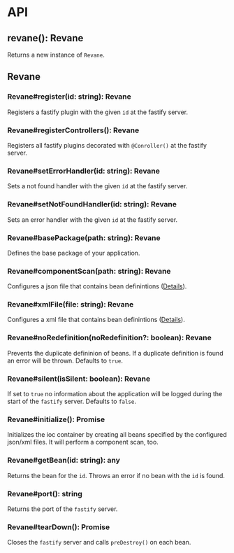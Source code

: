 # API

## revane(): Revane

Returns a new instance of `Revane`.

## Revane

### Revane#register(id: string): Revane

Registers a fastify plugin with the given `id` at the fastify server.

### Revane#registerControllers(): Revane

Registers all fastify plugins decorated with `@Conroller()` at the fastify server.

### Revane#setErrorHandler(id: string): Revane

Sets a not found handler with the given `id` at the fastify server.

### Revane#setNotFoundHandler(id: string): Revane

Sets an error handler with the given `id` at the fastify server.

### Revane#basePackage(path: string): Revane

Defines the base package of your application.

### Revane#componentScan(path: string): Revane

Configures a json file that contains bean definintions ([Details](https://github.com/SerayaEryn/revane-ioc#json-file)). 

### Revane#xmlFile(file: string): Revane

Configures a xml file that contains bean definintions ([Details](https://github.com/SerayaEryn/revane-ioc#xml-file)).

### Revane#noRedefinition(noRedefinition?: boolean): Revane

Prevents the duplicate defininion of beans. If a duplicate definition is found an error will be thrown. Defaults to `true`.

### Revane#silent(isSilent: boolean): Revane

If set to `true` no information about the application will be logged during the 
start of the `fastify` server. Defaults to `false`.

### Revane#initialize(): Promise<void>

Initializes the ioc container by creating all beans specified by the configured 
json/xml files. It will perform a component scan, too.<br>


### Revane#getBean(id: string): any

Returns the bean for the `id`. Throws an error if no bean with the `id` is found.

### Revane#port(): string

Returns the port of the `fastify` server.

### Revane#tearDown(): Promise<void>

Closes the `fastify` server and calls `preDestroy()` on each bean.